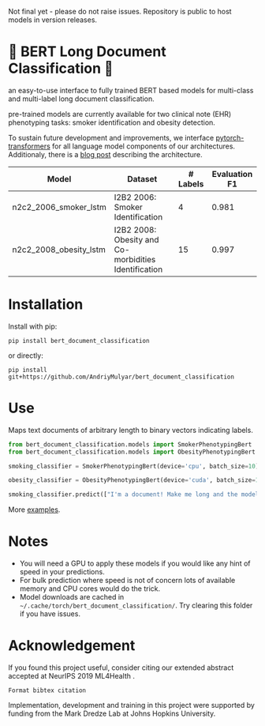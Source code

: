 Not final yet - please do not raise issues. Repository is public to host models in version releases.
# :book: BERT Long Document Classification :book:
an easy-to-use interface to fully trained BERT based models for multi-class and multi-label long document classification.

pre-trained models are currently available for two clinical note (EHR) phenotyping tasks: smoker identification and obesity detection.

To sustain future development and improvements, we interface [pytorch-transformers](https://github.com/huggingface/pytorch-transformers)
for all language model components of our architectures. Additionaly, there is a [blog post](http://andriymulyar.com/blog/bert-document-classification) describing the architecture.

| Model             |          Dataset |  # Labels |  Evaluation F1 |
|-------------------|------------------|--------|----------|
|   n2c2_2006_smoker_lstm   | I2B2 2006: Smoker Identification            | 4 |      0.981        |
| n2c2_2008_obesity_lstm | I2B2 2008: Obesity and Co-morbidities Identification    | 15 |      0.997        |

# Installation

Install with pip:

```
pip install bert_document_classification
```

or directly:

```
pip install git+https://github.com/AndriyMulyar/bert_document_classification
```

# Use
Maps text documents of arbitrary length to binary vectors indicating labels.
```python
from bert_document_classification.models import SmokerPhenotypingBert
from bert_document_classification.models import ObesityPhenotypingBert

smoking_classifier = SmokerPhenotypingBert(device='cpu', batch_size=10) #defaults to GPU prediction

obesity_classifier = ObesityPhenotypingBert(device='cuda', batch_size=10) #or CPU if you would like.

smoking_classifier.predict(["I'm a document! Make me long and the model can still perform well!"])
```
More [examples](/examples).



# Notes
- You will need a GPU to apply these models if you would like any hint of speed in your predictions.
- For bulk prediction where speed is not of concern lots of available memory and CPU cores would do the trick.
- Model downloads are cached in `~/.cache/torch/bert_document_classification/`. Try clearing this folder if you have issues.



# Acknowledgement
If you found this project useful, consider citing our extended abstract accepted at NeurIPS 2019 ML4Health .

```
Format bibtex citation
```

Implementation, development and training in this project were supported by funding from the Mark Dredze Lab at Johns Hopkins University.
